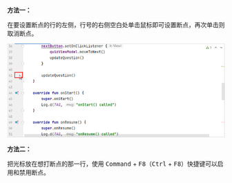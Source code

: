 **方法一：**

在要设置断点的行的左侧，行号的右侧空白处单击鼠标即可设置断点，再次单击则取消断点。

![29](./images/29.png)

**方法二：**

把光标放在想打断点的那一行，使用 <kbd>Command</kbd> + <kbd>F8</kbd>（<kbd>Ctrl</kbd> + <kbd>F8</kbd>）快捷键可以启用和禁用断点。